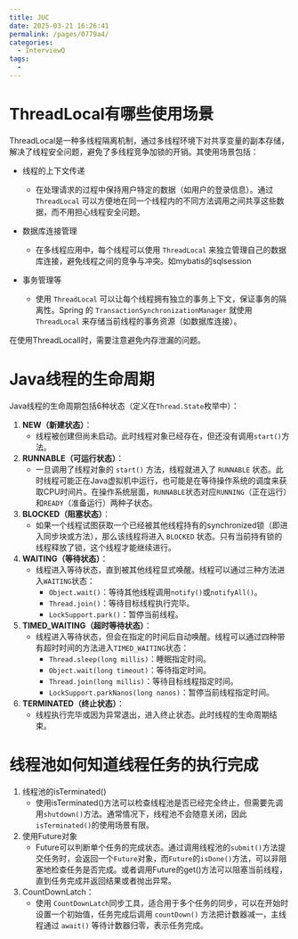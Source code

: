 ```yaml
---
title: JUC
date: 2025-03-21 16:26:41
permalink: /pages/0779a4/
categories:
  - InterviewQ
tags:
  - 
---
```

# ThreadLocal有哪些使用场景

ThreadLocal是一种多线程隔离机制，通过多线程环境下对共享变量的副本存储，解决了线程安全问题，避免了多线程竞争加锁的开销。其使用场景包括：

- 线程的上下文传递
  - 在处理请求的过程中保持用户特定的数据（如用户的登录信息）。通过 `ThreadLocal` 可以方便地在同一个线程内的不同方法调用之间共享这些数据，而不用担心线程安全问题。

- 数据库连接管理
  - 在多线程应用中，每个线程可以使用 `ThreadLocal` 来独立管理自己的数据库连接，避免线程之间的竞争与冲突。如mybatis的sqlsession
- 事务管理等
  - 使用 `ThreadLocal` 可以让每个线程拥有独立的事务上下文，保证事务的隔离性。Spring 的 `TransactionSynchronizationManager` 就使用 `ThreadLocal` 来存储当前线程的事务资源（如数据库连接）。

在使用ThreadLocall时，需要注意避免内存泄漏的问题。



# Java线程的生命周期

Java线程的生命周期包括6种状态（定义在`Thread.State`枚举中）：

1. **NEW（新建状态）**：
   - 线程被创建但尚未启动。此时线程对象已经存在，但还没有调用`start()`方法。
2. **RUNNABLE（可运行状态）**：
   - 一旦调用了线程对象的 `start()` 方法，线程就进入了 `RUNNABLE` 状态。此时线程可能正在Java虚拟机中运行，也可能是在等待操作系统的调度来获取CPU时间片。在操作系统层面，`RUNNABLE`状态对应`RUNNING`（正在运行）和`READY`（准备运行）两种子状态。
3. **BLOCKED（阻塞状态）**：
   - 如果一个线程试图获取一个已经被其他线程持有的synchronized锁（即进入同步块或方法），那么该线程将进入 `BLOCKED` 状态。只有当前持有锁的线程释放了锁，这个线程才能继续进行。
4. **WAITING（等待状态）**：
   - 线程进入等待状态，直到被其他线程显式唤醒。线程可以通过三种方法进入`WAITING`状态：
     - `Object.wait()`：等待其他线程调用`notify()`或`notifyAll()`。
     - `Thread.join()`：等待目标线程执行完毕。
     - `LockSupport.park()`：暂停当前线程。
5. **TIMED_WAITING（超时等待状态）**：
   - 线程进入等待状态，但会在指定的时间后自动唤醒。线程可以通过四种带有超时时间的方法进入`TIMED_WAITING`状态：
     - `Thread.sleep(long millis)`：睡眠指定时间。
     - `Object.wait(long timeout)`：等待指定时间。
     - `Thread.join(long millis)`：等待目标线程指定时间。
     - `LockSupport.parkNanos(long nanos)`：暂停当前线程指定时间。
6. **TERMINATED（终止状态）**：
   - 线程执行完毕或因为异常退出，进入终止状态。此时线程的生命周期结束。



# 线程池如何知道线程任务的执行完成

1. 线程池的isTerminated()
   - 使用isTerminated()方法可以检查线程池是否已经完全终止，但需要先调用`shutdown()`方法。通常情况下，线程池不会随意关闭，因此`isTerminated()`的使用场景有限。
2. 使用Future对象
   - Future可以判断单个任务的完成状态。通过调用线程池的`submit()`方法提交任务时，会返回一个`Future`对象，而`Future`的`isDone()`方法，可以非阻塞地检查任务是否完成。或者调用Future的get()方法可以阻塞当前线程，直到任务完成并返回结果或者抛出异常。
3. CountDownLatch：
   - 使用 `CountDownLatch`同步工具，适合用于多个任务的同步，可以在开始时设置一个初始值，任务完成后调用 `countDown()` 方法把计数器减一，主线程通过 `await()` 等待计数器归零，表示任务完成。
